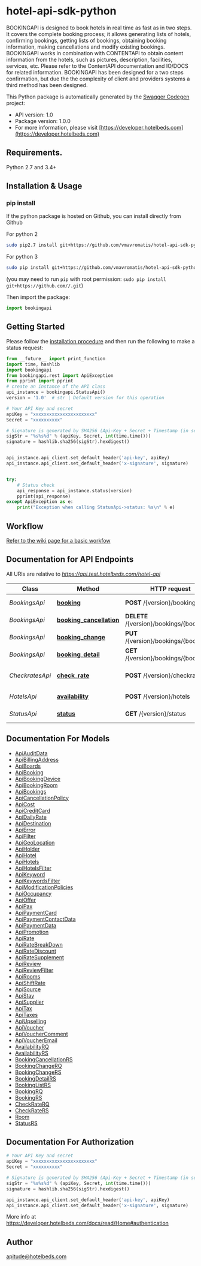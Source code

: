 # hotel-api-sdk-python
BOOKINGAPI is designed to book hotels in real time as fast as in two steps. It covers the complete booking process; it allows generating lists of hotels, confirming bookings, getting lists of bookings, obtaining booking information, making cancellations and modify existing bookings.   BOOKINGAPI works in combination with CONTENTAPI to obtain content information from the hotels, such as pictures, description, facilities, services, etc. Please refer to the ContentAPI documentation and IO/DOCS for related information.    BOOKINGAPI has been designed for a two steps confirmation, but due the the complexity of client and providers systems a third method has been designed.

This Python package is automatically generated by the [Swagger Codegen](https://github.com/swagger-api/swagger-codegen) project:

- API version: 1.0
- Package version: 1.0.0
- For more information, please visit [https://developer.hotelbeds.com](https://developer.hotelbeds.com)

## Requirements.

Python 2.7 and 3.4+

## Installation & Usage
### pip install

If the python package is hosted on Github, you can install directly from Github

For python 2
```sh
sudo pip2.7 install git+https://github.com/vmavromatis/hotel-api-sdk-python.git --upgrade
```
For python 3
```sh
sudo pip install git+https://github.com/vmavromatis/hotel-api-sdk-python.git --upgrade
```

(you may need to run `pip` with root permission: `sudo pip install git+https://github.com//.git`)

Then import the package:
```python
import bookingapi 
```

## Getting Started

Please follow the [installation procedure](#installation--usage) and then run the following to make a status request:

```python
from __future__ import print_function
import time, hashlib
import bookingapi
from bookingapi.rest import ApiException
from pprint import pprint
# create an instance of the API class
api_instance = bookingapi.StatusApi()
version = '1.0'  # str | Default version for this operation

# Your API Key and secret
apiKey = "xxxxxxxxxxxxxxxxxxxxxxx"
Secret = "xxxxxxxxxx"

# Signature is generated by SHA256 (Api-Key + Secret + Timestamp (in seconds))
sigStr = "%s%s%d" % (apiKey, Secret, int(time.time()))
signature = hashlib.sha256(sigStr).hexdigest()


api_instance.api_client.set_default_header('api-key', apiKey)
api_instance.api_client.set_default_header('x-signature', signature)


try:
    # Status check
    api_response = api_instance.status(version)
    pprint(api_response)
except ApiException as e:
    print("Exception when calling StatusApi->status: %s\n" % e)


```
## Workflow

[Refer to the wiki page for a basic workfow](https://github.com/vmavromatis/hotel-api-sdk-python/wiki)


## Documentation for API Endpoints

All URIs are relative to *https://api.test.hotelbeds.com/hotel-api*

Class | Method | HTTP request | Description
------------ | ------------- | ------------- | -------------
*BookingsApi* | [**booking**](docs/BookingsApi.md#booking) | **POST** /{version}/bookings | Booking confirm
*BookingsApi* | [**booking_cancellation**](docs/BookingsApi.md#booking_cancellation) | **DELETE** /{version}/bookings/{bookingId} | Booking cancellation
*BookingsApi* | [**booking_change**](docs/BookingsApi.md#booking_change) | **PUT** /{version}/bookings/{bookingId} | Booking change
*BookingsApi* | [**booking_detail**](docs/BookingsApi.md#booking_detail) | **GET** /{version}/bookings/{bookingId} | Booking detail
*CheckratesApi* | [**check_rate**](docs/CheckratesApi.md#check_rate) | **POST** /{version}/checkrates | Check Availability Rates
*HotelsApi* | [**availability**](docs/HotelsApi.md#availability) | **POST** /{version}/hotels | Hotel availability
*StatusApi* | [**status**](docs/StatusApi.md#status) | **GET** /{version}/status | Check API status


## Documentation For Models

 - [ApiAuditData](docs/ApiAuditData.md)
 - [ApiBillingAddress](docs/ApiBillingAddress.md)
 - [ApiBoards](docs/ApiBoards.md)
 - [ApiBooking](docs/ApiBooking.md)
 - [ApiBookingDevice](docs/ApiBookingDevice.md)
 - [ApiBookingRoom](docs/ApiBookingRoom.md)
 - [ApiBookings](docs/ApiBookings.md)
 - [ApiCancellationPolicy](docs/ApiCancellationPolicy.md)
 - [ApiCost](docs/ApiCost.md)
 - [ApiCreditCard](docs/ApiCreditCard.md)
 - [ApiDailyRate](docs/ApiDailyRate.md)
 - [ApiDestination](docs/ApiDestination.md)
 - [ApiError](docs/ApiError.md)
 - [ApiFilter](docs/ApiFilter.md)
 - [ApiGeoLocation](docs/ApiGeoLocation.md)
 - [ApiHolder](docs/ApiHolder.md)
 - [ApiHotel](docs/ApiHotel.md)
 - [ApiHotels](docs/ApiHotels.md)
 - [ApiHotelsFilter](docs/ApiHotelsFilter.md)
 - [ApiKeyword](docs/ApiKeyword.md)
 - [ApiKeywordsFilter](docs/ApiKeywordsFilter.md)
 - [ApiModificationPolicies](docs/ApiModificationPolicies.md)
 - [ApiOccupancy](docs/ApiOccupancy.md)
 - [ApiOffer](docs/ApiOffer.md)
 - [ApiPax](docs/ApiPax.md)
 - [ApiPaymentCard](docs/ApiPaymentCard.md)
 - [ApiPaymentContactData](docs/ApiPaymentContactData.md)
 - [ApiPaymentData](docs/ApiPaymentData.md)
 - [ApiPromotion](docs/ApiPromotion.md)
 - [ApiRate](docs/ApiRate.md)
 - [ApiRateBreakDown](docs/ApiRateBreakDown.md)
 - [ApiRateDiscount](docs/ApiRateDiscount.md)
 - [ApiRateSupplement](docs/ApiRateSupplement.md)
 - [ApiReview](docs/ApiReview.md)
 - [ApiReviewFilter](docs/ApiReviewFilter.md)
 - [ApiRooms](docs/ApiRooms.md)
 - [ApiShiftRate](docs/ApiShiftRate.md)
 - [ApiSource](docs/ApiSource.md)
 - [ApiStay](docs/ApiStay.md)
 - [ApiSupplier](docs/ApiSupplier.md)
 - [ApiTax](docs/ApiTax.md)
 - [ApiTaxes](docs/ApiTaxes.md)
 - [ApiUpselling](docs/ApiUpselling.md)
 - [ApiVoucher](docs/ApiVoucher.md)
 - [ApiVoucherComment](docs/ApiVoucherComment.md)
 - [ApiVoucherEmail](docs/ApiVoucherEmail.md)
 - [AvailabilityRQ](docs/AvailabilityRQ.md)
 - [AvailabilityRS](docs/AvailabilityRS.md)
 - [BookingCancellationRS](docs/BookingCancellationRS.md)
 - [BookingChangeRQ](docs/BookingChangeRQ.md)
 - [BookingChangeRS](docs/BookingChangeRS.md)
 - [BookingDetailRS](docs/BookingDetailRS.md)
 - [BookingListRS](docs/BookingListRS.md)
 - [BookingRQ](docs/BookingRQ.md)
 - [BookingRS](docs/BookingRS.md)
 - [CheckRateRQ](docs/CheckRateRQ.md)
 - [CheckRateRS](docs/CheckRateRS.md)
 - [Room](docs/Room.md)
 - [StatusRS](docs/StatusRS.md)


## Documentation For Authorization

```python
# Your API Key and secret
apiKey = "xxxxxxxxxxxxxxxxxxxxxxx"
Secret = "xxxxxxxxxx"

# Signature is generated by SHA256 (Api-Key + Secret + Timestamp (in seconds))
sigStr = "%s%s%d" % (apiKey, Secret, int(time.time()))
signature = hashlib.sha256(sigStr).hexdigest()

api_instance.api_client.set_default_header('api-key', apiKey)
api_instance.api_client.set_default_header('x-signature', signature)
```
More info at https://developer.hotelbeds.com/docs/read/Home#authentication

## Author

apitude@hotelbeds.com

